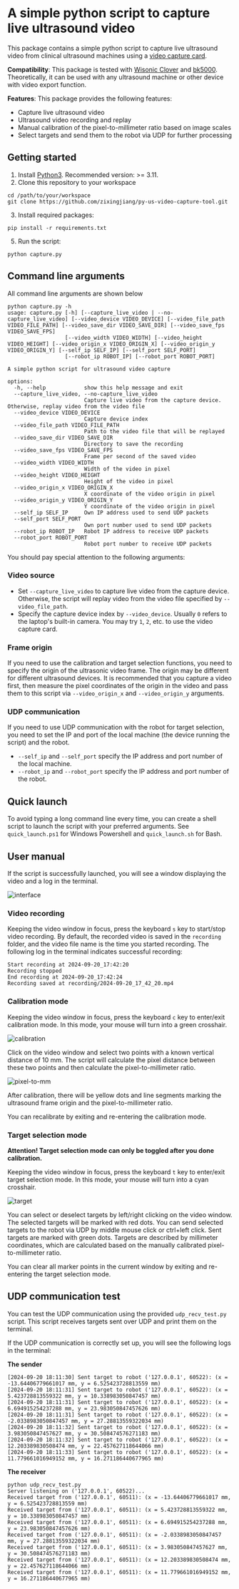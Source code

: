 # A simple python script to capture live ultrasound video 

This package contains a simple python script to capture live ultrasound video from clinical ultrasound machines using a [video capture card](https://www.amazon.com/UGREEN-Recording-Streaming-Teaching-Conference/dp/B0BGMYPBF4/ref=asc_df_B0BGMYPBF4/?tag=hkgoshpadde-20&linkCode=df0&hvadid=680049709844&hvpos=&hvnetw=g&hvrand=2027351292518295012&hvpone=&hvptwo=&hvqmt=&hvdev=c&hvdvcmdl=&hvlocint=&hvlocphy=9191495&hvtargid=pla-1943464770846&psc=1&language=en_US&mcid=6c4da96552333c2cb6d45d0a261ab674). 

**Compatibility**: This package is tested with [Wisonic Clover](https://www.wisonic.com/en/list_26/189.html) and [bk5000](https://www.bkmedical.com/systems/bk5000/). Theoretically, it can be used with any ultrasound machine or other device with video export function.

**Features**: This package provides the following features:
- Capture live ultrasound video
- Ultrasound video recording and replay
- Manual calibration of the pixel-to-millimeter ratio based on image scales  
- Select targets and send them to the robot via UDP for further processing

## Getting started 
1. Install [Python3](https://www.python.org/downloads/). Recommended version: >= 3.11. 
2. Clone this repository to your workspace
```
cd /path/to/your/workspace
git clone https://github.com/zixingjiang/py-us-video-capture-tool.git
```
3. Install required packages:
```
pip install -r requirements.txt
```
5. Run the script:
```
python capture.py
```
## Command line arguments
All command line arguments are shown below
```
python capture.py -h
usage: capture.py [-h] [--capture_live_video | --no-capture_live_video] [--video_device VIDEO_DEVICE] [--video_file_path VIDEO_FILE_PATH] [--video_save_dir VIDEO_SAVE_DIR] [--video_save_fps VIDEO_SAVE_FPS]
                  [--video_width VIDEO_WIDTH] [--video_height VIDEO_HEIGHT] [--video_origin_x VIDEO_ORIGIN_X] [--video_origin_y VIDEO_ORIGIN_Y] [--self_ip SELF_IP] [--self_port SELF_PORT]
                  [--robot_ip ROBOT_IP] [--robot_port ROBOT_PORT]

A simple python script for ultrasound video capture

options:
  -h, --help            show this help message and exit
  --capture_live_video, --no-capture_live_video
                        Capture live video from the capture device. Otherwise, replay video from the video file
  --video_device VIDEO_DEVICE
                        Capture device index
  --video_file_path VIDEO_FILE_PATH
                        Path to the video file that will be replayed
  --video_save_dir VIDEO_SAVE_DIR
                        Directory to save the recording
  --video_save_fps VIDEO_SAVE_FPS
                        Frame per second of the saved video
  --video_width VIDEO_WIDTH
                        Width of the video in pixel
  --video_height VIDEO_HEIGHT
                        Height of the video in pixel
  --video_origin_x VIDEO_ORIGIN_X
                        X coordinate of the video origin in pixel
  --video_origin_y VIDEO_ORIGIN_Y
                        Y coordinate of the video origin in pixel
  --self_ip SELF_IP     Own IP address used to send UDP packets
  --self_port SELF_PORT
                        Own port number used to send UDP packets
  --robot_ip ROBOT_IP   Robot IP address to receive UDP packets
  --robot_port ROBOT_PORT
                        Robot port number to receive UDP packets
```

You should pay special attention to the following arguments:
### Video source
- Set ```--capture_live_video``` to capture live video from the capture device. Otherwise, the script will replay video from the video file specified by ```--video_file_path```.
- Specify the capture device index by ```--video_device```. Usually ```0``` refers to the laptop's built-in camera. You may try ```1```, ```2```, etc. to use the video capture card.

### Frame origin
If you need to use the calibration and target selection functions, you need to specify the origin of the ultrasonic video frame. The origin may be different for different ultrasound devices. It is recommended that you capture a video first, then measure the pixel coordinates of the origin in the video and pass them to this script via ```--video_origin_x``` and ```--video_origin_y``` arguments.

### UDP communication
If you need to use UDP communication with the robot for target selection, you need to set the IP and port of the local machine (the device running the script) and the robot.
- ```--self_ip``` and ```--self_port``` specify the IP address and port number of the local machine.
- ```--robot_ip``` and ```--robot_port``` specify the IP address and port number of the robot.

## Quick launch
To avoid typing a long command line every time, you can create a shell script to launch the script with your preferred arguments. See ```quick_launch.ps1``` for Windows Powershell and ```quick_launch.sh``` for Bash.

## User manual
If the script is successfully launched, you will see a window displaying the video and a log in the terminal.

![interface](doc/interface.png)

### Video recording
Keeping the video window in focus, press the keyboard ```s``` key to start/stop video recording. By default, the recorded video is saved in the ```recording``` folder, and the video file name is the time you started recording. The following log in the terminal indicates successful recording:
```
Start recording at 2024-09-20_17:42:20
Recording stopped
End recording at 2024-09-20_17:42:24
Recording saved at recording/2024-09-20_17_42_20.mp4
```

### Calibration mode
Keeping the video window in focus, press the keyboard ```c``` key to enter/exit calibration mode. In this mode, your mouse will turn into a green crosshair. 

![calibration](doc/calibration.png)

Click on the video window and select two points with a known vertical distance of 10 mm. The script will calculate the pixel distance between these two points and then calculate the pixel-to-millimeter ratio.

![pixel-to-mm](doc/pixel-to-mm.png)

After calibration, there will be yellow dots and line segments marking the ultrasound frame origin and the pixel-to-millimeter ratio.

You can recalibrate by exiting and re-entering the calibration mode.

### Target selection mode
**Attention! Target selection mode can only be toggled after you done calibration.**

Keeping the video window in focus, press the keyboard ```t``` key to enter/exit target selection mode. In this mode, your mouse will turn into a cyan crosshair.

![target](doc/target.png)

You can select or deselect targets by left/right clicking on the video window. The selected targets will be marked with red dots.
You can send selected targets to the robot via UDP by middle mouse click or ctrl+left click. Sent targets are marked with green dots. Targets are described by millimeter coordinates, which are calculated based on the manually calibrated pixel-to-millimeter ratio. 

You can clear all marker points in the current window by exiting and re-entering the target selection mode.

## UDP communication test
You can test the UDP communication using the provided ```udp_recv_test.py``` script. This script receives targets sent over UDP and print them on the terminal.

If the UDP communication is correctly set up, you will see the following logs in the terminal:

**The sender**
```
[2024-09-20 18:11:30] Sent target to robot ('127.0.0.1', 60522): (x = -13.64406779661017 mm, y = 6.525423728813559 mm)
[2024-09-20 18:11:31] Sent target to robot ('127.0.0.1', 60522): (x = 5.423728813559322 mm, y = 10.338983050847457 mm)
[2024-09-20 18:11:31] Sent target to robot ('127.0.0.1', 60522): (x = 6.694915254237288 mm, y = 23.983050847457626 mm)
[2024-09-20 18:11:31] Sent target to robot ('127.0.0.1', 60522): (x = -2.0338983050847457 mm, y = 27.28813559322034 mm)
[2024-09-20 18:11:32] Sent target to robot ('127.0.0.1', 60522): (x = 3.983050847457627 mm, y = 30.508474576271183 mm)
[2024-09-20 18:11:32] Sent target to robot ('127.0.0.1', 60522): (x = 12.203389830508474 mm, y = 22.457627118644066 mm)
[2024-09-20 18:11:33] Sent target to robot ('127.0.0.1', 60522): (x = 11.779661016949152 mm, y = 16.271186440677965 mm)
```

**The receiver**
```
python udp_recv_test.py
Server listening on ('127.0.0.1', 60522)...
Received target from ('127.0.0.1', 60511): (x = -13.64406779661017 mm, y = 6.525423728813559 mm)
Received target from ('127.0.0.1', 60511): (x = 5.423728813559322 mm, y = 10.338983050847457 mm)
Received target from ('127.0.0.1', 60511): (x = 6.694915254237288 mm, y = 23.983050847457626 mm)
Received target from ('127.0.0.1', 60511): (x = -2.0338983050847457 mm, y = 27.28813559322034 mm)
Received target from ('127.0.0.1', 60511): (x = 3.983050847457627 mm, y = 30.508474576271183 mm)
Received target from ('127.0.0.1', 60511): (x = 12.203389830508474 mm, y = 22.457627118644066 mm)
Received target from ('127.0.0.1', 60511): (x = 11.779661016949152 mm, y = 16.271186440677965 mm)
```